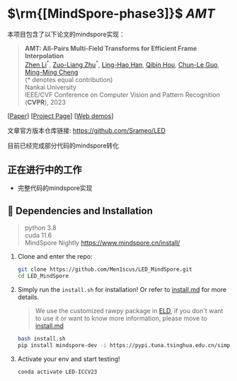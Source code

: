 


# $\rm{[MindSpore-phase3]}$ $AMT$

本项目包含了以下论文的mindspore实现：

> **AMT: All-Pairs Multi-Field Transforms for Efficient Frame Interpolation**<br>
> [Zhen Li](https://paper99.github.io/)<sup>\*</sup>, [Zuo-Liang Zhu](https://nk-cs-zzl.github.io/)<sup>\*</sup>, [Ling-Hao Han](https://scholar.google.com/citations?user=0ooNdgUAAAAJ&hl=en), [Qibin Hou](https://scholar.google.com/citations?hl=en&user=fF8OFV8AAAAJ&view_op=list_works), [Chun-Le Guo](https://scholar.google.com/citations?hl=en&user=RZLYwR0AAAAJ),  [Ming-Ming Cheng](https://mmcheng.net/cmm)<br>
> (\* denotes equal contribution) <br>
> Nankai University <br>
> IEEE/CVF Conference on Computer Vision and Pattern Recognition (**CVPR**), 2023<br>

[[Paper](https://arxiv.org/abs/2304.09790)] [[Project Page](https://nk-cs-zzl.github.io/projects/amt/index.html)]   [[Web demos](#web-demos)]

文章官方版本仓库链接: https://github.com/Srameo/LED


目前已经完成部分代码的mindspore转化

## 正在进行中的工作

-  完整代码的mindspore实现

## :wrench: Dependencies and Installation

> python 3.8 <br>
> cuda 11.6 <br>
> MindSpore Nightly https://www.mindspore.cn/install/ 

1. Clone and enter the repo:
   ```bash
   git clone https://github.com/Men1scus/LED_MindSpore.git 
   cd LED_MindSpore
   ```
2. Simply run the `install.sh` for installation! Or refer to [install.md](docs/install.md) for more details.
   > We use the customized rawpy package in [ELD](https://github.com/Vandermode/ELD), if you don't want to use it or want to know more information, please move to [install.md](docs/install.md)
   ```bash
   bash install.sh
   pip install mindspore-dev -i https://pypi.tuna.tsinghua.edu.cn/simple
   ```
3. Activate your env and start testing!
   ```bash
   conda activate LED-ICCV23
   ```

